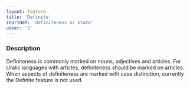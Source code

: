 ```yaml
---
layout: feature
title: 'Definite'
shortdef: 'definiteness or state'
udver: '2'
---
```


### Description

Definiteness is commonly marked on nouns, adjectives and articles. For Uralic
languages with articles, definiteness should be marked on articles. When aspects
of definiteness are marked with case distinction, currently the Definite feature
is not used.
<!-- Interlanguage links updated Út zář 29 20:23:07 CEST 2020 -->

